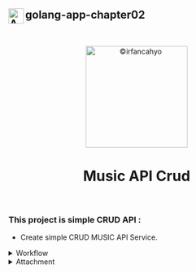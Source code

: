 ## <img align="left" width="30" alt="API" src="https://cdn-icons-png.flaticon.com/128/7977/7977238.png"> golang-app-chapter02
<br/>


<p align="center">
<img width="200" alt="©irfancahyo" src="https://user-images.githubusercontent.com/38809579/193421865-77e6639d-6a99-40a6-b47a-1b645f7679e7.png">
</p>
<h1 align="center">Music API Crud</h1>
<br/>

### This project is simple CRUD API :

- Create simple CRUD MUSIC API Service.

<details>
<summary>Workflow</summary>
<br/>
  
![image](https://user-images.githubusercontent.com/38809579/193417888-4fee07ed-98b9-4e5a-a24b-72ff74cfabd2.png)

</details>

<details>
<summary>Attachment</summary>
<br>
<h2>GET ALL MUSIC</h2>

![Screen Shot 2022-10-03 at 12 24 54](https://user-images.githubusercontent.com/38809579/193556735-0857eace-84b9-40fb-b1c2-8a38edafeb3a.png)

<br>
<br>

<h2>GET MUSIC BY ID</h2>

![Screen Shot 2022-10-03 at 17 24 17](https://user-images.githubusercontent.com/38809579/193556830-3f1d8b80-01f7-4792-a6ca-439345c5fc47.png)

<br>
<br>

<h2>CREATE MUSIC</h2>

![Screen Shot 2022-10-03 at 18 02 25](https://user-images.githubusercontent.com/38809579/193562350-68493739-0a8f-432e-a92b-e98fdac0702f.png)

<br>
<br>

<h2>UPDATE MUSIC</h2>

![Screen Shot 2022-10-04 at 09 17 10](https://user-images.githubusercontent.com/38809579/193722089-bc96df86-1e3c-49e8-9233-c123e44862ea.png)

<br>
<br>

<h2>DELETE MUSIC</h2>

![Screen Shot 2022-10-04 at 09 29 51](https://user-images.githubusercontent.com/38809579/193722125-710872f5-38f5-4195-a872-100b16061b24.png)

<br>
<br>

</details>


